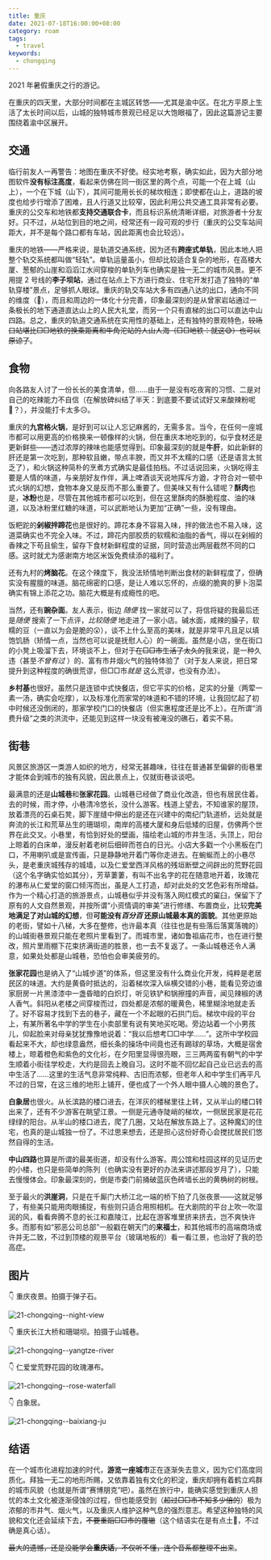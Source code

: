 ```yaml
---
title: 重庆
date: 2021-07-18T16:00:00+08:00
category: roam
tags:
  - travel
keywords:
  - chongqing
---
```


2021 年暑假重庆之行的游记。

<!-- more -->

在重庆的四天里，大部分时间都在主城区转悠——尤其是渝中区。在北方平原上生活了太长时间以后，山城的独特城市景观已经足以大饱眼福了，因此这篇游记主要围绕着渝中区展开。

## 交通

临行前友人一再警告：地图在重庆不好使。经实地考察，确实如此，因为大部分地图软件**没有标注高度**，看起来仿佛在同一街区里的两个点，可能一个在上城（山上），一个在下城（山下），其间可能用长长的梯坎相连；即使都在山上，道路的坡度也给步行增添了困难，且人行道又比较窄，因此利用公共交通工具非常有必要。重庆的公交车和地铁都**支持交通联合卡**，而且标识系统清晰详细，对旅游者十分友好。只不过，从站位到目的地之间，经常还有一段可观的步行（重庆的公交车站间距大，并不是每个路口都有车站，因此距离也会比较远）。

重庆的地铁——严格来说，是轨道交通系统，因为还有**跨座式单轨**，因此本地人把整个轨交系统都叫做“轻轨”。单轨运量虽小，但却比较适合复杂的地形，在高楼大厦、葱郁的山崖和滔滔江水间穿梭的单轨列车也确实是独一无二的城市风景。更不用提 2 号线的**李子坝站**，通过在站点上下方进行商业、住宅开发打造了独特的“单轨穿楼”景点，足够抓人眼球。重庆的轨交车站大多有四通八达的出口，通向不同的维度（🤣），而且和周边的一体化十分完善，印象最深刻的是从曾家岩站通过一条极长的地下通道直达山上的人民大礼堂，而另一个只有直梯的出口可以直达中山四路。总之，重庆的轨道交通系统在实用性的基础上，还有独特的景观特色，~~较场口站堪比□□地铁的换乘距离和牛角沱站的人山人海（□□地铁：就这😅）也可以原谅了~~。

## 食物

向各路友人讨了一份长长的美食清单，但……由于一是没有吃夜宵的习惯、二是对自己的吃辣能力不自信（在解放碑纠结了半天：到底要不要试试好又来酸辣粉呢🤔？），并没能打卡太多😥。

重庆的**九宫格火锅**，是好到可以让人忘记麻酱的，无需多言。当今，在任何一座城市都可以用更高的价格换来一顿像样的火锅，但在重庆本地吃到的，似乎食材还是更新鲜些——透过浓厚的辣味也能感觉得到。印象最深刻的就是**牛肝**，如此新鲜的肝还是第一次吃到，那种软且嫩，带点丰腴，而又并不太糯的口感（还是语言太贫乏了），和火锅这种简朴的烹煮方式确实是最佳拍档。不过话说回来，火锅吃得主要是人情的味道，与亲朋好友作伴，满上啤酒谈天说地挥斥方遒，才符合对一顿中式火锅的幻想，食物本身又是反而不那么重要了。但美味又有什么错呢？**酥肉**也是，**冰粉**也是，尽管在其他城市都可以吃到，但在这里酥肉的酥脆程度、油的味道，以及冰粉里红糖的味道，可以武断地认为更加“正确”一些，没有理由。

饭粑跎的**剁椒拌蹄花**也是很好的。蹄花本身不容易入味，拌的做法也不易入味，这道菜确实也不完全入味。不过，蹄花内部胶质的软糯和油脂的香气，得以在剁椒的香辣之下苟且偷生，留存下食材新鲜程度的证据，同时营造出两层截然不同的口感。这时就尤为感谢南方地区米饭免费续添的福利了。

还有九村的**烤脑花**。在这个辣度下，我没法矫情地判断出食材的新鲜程度了，但确实没有腥膻的味道。脑花绵密的口感，是让人难以忘怀的，点缀的脆爽的萝卜泡菜确实有锦上添花之功。脑花大概是有成瘾性的吧。

当然，还有**豌杂面**。友人表示，街边 *随便* 找一家就可以了，将信将疑的我最后还是*随便* 搜索了一下点评，*比较随便* 地走进了一家小店。碱水面，咸辣的臊子，软糯的豆（一直以为会是脆的😲），谈不上什么至高的美味，就是非常平凡且足以填饱饥肠（矫情一点，当然也可以说是抚慰人心）的一碗面。虽然是小店，坐在街口的小凳上吸溜下去，环境谈不上，但对于~~在□□市生活了太久的~~我来说，是一种久违（甚至*不曾有过* ）的、富有市井烟火气的独特体验了（对于友人来说，把日常提升到这种程度的确很荒谬，但□□市*就是* 这么荒谬，也没有办法）。

**乡村基**也很好。虽然只是连锁中式快餐店，但它平实的价格，足实的分量（两荤一素一汤，确实会吃撑），以及标准化而家常的味道和不错的环境，让我回忆起了初中时候还没倒闭的，那家学校门口的快餐店（但实惠程度还是比不上）。在所谓“消费升级”之类的洪流中，还能见到这样一块没有被淹没的礁石，着实不易。

## 街巷

风景区旅游区一类游人如织的地方，经常无甚趣味，往往在普通甚至偏僻的街巷里才能体会到城市的独有风貌，因此景点上，仅就街巷谈谈吧。

最满意的还是**山城巷**和**张家花园**。山城巷已经做了商业化改造，但也有居民住着。去的时候，雨才停，小巷清冷悠长，没什么游客。栈道上望去，不知谁家的屋顶，放着漂亮的石桌石凳，脚下崖缝中伸出的是还在兴建中的南纪门轨道桥，远处就是奔流的长江和荒草丛生的珊瑚坝，南岸的高楼大厦和身后低矮的旧屋，仿佛两个世界在此交叉。小巷里，有恰到好处的壁画，描绘老山城的市井生活，头顶上，阳台上晾着的白床单，漫反射着老树后细碎而苍白的日光。小店大多戳一个小黑板在门口，不用喇叭或是宣传画，只是静静地开着门等你走进去。在蜿蜒而上的小巷尽头，是老重庆城残存的城墙，以及仁爱堂西洋风格的残垣断壁之间辟出的荒野花园（这个名字确实恰如其分），芳草萋萋，有叫不出名字的花在随意地开着，玫瑰花的瀑布从仁爱堂的窗口倾泻而出，虽是人工打造，却对此处的文艺色彩有所增益。作为一个精心打造的旅游景点，山城巷似乎并没有落入网红模式的窠臼，保留下了原有的人文自然景观，并按所谓“小资情调的审美”进行修缮、布置商业，比较**完美地满足了对山城的幻想**，但**可能没有*百分百* 还原山城最本真的面貌**。其他更原始的老街，譬如十八梯，大多在整修，也许最本真（往往也是有些落后落寞落魄的）的山城街巷景观只能在老照片里看到了。而城市里，诸如鲁祖庙花市，也在进行整改，照片里雨棚下花束挤满街道的胜景，也一去不复返了。一条山城巷还令人满意，如果处处都是山城巷，恐怕也会审美疲劳的。

**张家花园**也是纳入了“山城步道”的体系，但这里没有什么商业化开发，纯粹是老居民区的味道。大约是黄昏时抵达的，沿着梯坎深入纵横交错的小巷，能看见旁边谁家厨房一片黑漆漆中一盏昏暗的白炽灯，听见铁铲和锅擦撞的声音，闻见辣椒的诱人香气。斜阳从老楼之间穿梭而过，四处都是浓郁的暖黄色，稀里糊涂地就走丢了。好不容易才找到下去的巷子，藏在一个不起眼的石拱门后。梯坎中段的平台上，有某所著名中学的学生在小卖部里有说有笑地买吃喝。旁边站着一个小男孩儿，仰起脸来对母亲犹犹豫豫地说着：“我以后想考□□中学……”。这所中学校园看起来不大，却也绿意盎然，细长条的操场中间竟也还有踢球的草场，大概是宿舍楼上，晾着橙色和紫色的文化衫，在夕阳里显得很亮眼，三三两两蛮有朝气的中学生顺着小街往学校走，大约是回去上晚自习。这时不能不回忆起自己业已远去的高中生活了……这里的生活气息非常纯粹、古旧而浓郁，但老年人和中学生们再平凡不过的日常，在这三维的地形上铺开，便也成了一个外人眼中摄人心魄的景色了。

**白象居**也很火。从长滨路的楼口进去，在洋灰的楼梯里往上转，又从半山的楼口转出来了，还有不少游客在眺望江景。一侧是元通寺陡峭的梯坎，一侧居民家是花花绿绿的阳台。从半山的楼口进去，爬了几圈，又站在解放东路上了。这种魔幻的住宅，也真的是山城独一份了。不过思来想去，还是担心这份好奇心会搅扰居民们悠然自得的生活。

**中山四路**也算是所谓的最美街道，却没有什么游客。周公馆和桂园这样的见证历史的小楼，也只是些简单的陈列（也确实没有更好的办法来讲述那段岁月了），只能去慢慢体会。印象最深刻的，倒是市委门前捅破蓝灰色砖墙长出的黄桷树的树根。

至于最火的**洪崖洞**，只是在千厮门大桥江北一端的桥下拍了几张夜景——这就足够了，有些美只能用肉眼捕捉，有些则只适合用照相机。在大剧院的平台上吹一吹湿润的风，看看奔腾不息的长江和嘉陵江，比起在游客堆里挤来挤去，岂不爽快许多。而那有如“邪恶公司总部”一般戳在朝天门的**来福士**，和其他城市的高端商场或许并无二致，不过到顶楼的观景平台（玻璃地板的）看一看江景，也治好了我的恐高症。

## 图片

👇 重庆夜景。拍摄于弹子石。

![21-chongqing--night-view](https://user-images.githubusercontent.com/21151119/126160323-fe5c0f71-ef01-4860-b6ed-f4393896270a.jpg)


👇 重庆长江大桥和珊瑚坝。拍摄于山城巷。

![21-chongqing--yangtze-river](https://user-images.githubusercontent.com/21151119/126160302-7c6072fb-7322-4c05-96c4-b0972e95e01c.jpg)


👇 仁爱堂荒野花园的玫瑰瀑布。

![21-chongqing--rose-waterfall](https://user-images.githubusercontent.com/21151119/126160333-8bd27ea7-3395-4dd0-a486-9e2951f3c18b.jpg)


👇 白象居。

![21-chongqing--baixiang-ju](https://user-images.githubusercontent.com/21151119/126160313-5f4dd40a-4f3c-4a38-b0cf-55ef3076f10a.jpg)

## 结语

在一个城市化进程加速的时代，**游览一座城市**正在逐渐失去意义，因为它们高度同质化。拜独一无二的地形所赐，又依靠着独有文化的积淀，重庆却拥有着鹤立鸡群的城市风貌（也就是所谓“赛博朋克”吧）。虽然在旅行中，能确实感觉到重庆人担忧的本土文化被逐渐侵蚀的过程，但也能感受到（~~超过□□市不知多少倍的~~）极为浓郁的市井气、烟火气，以及重庆人维护这种气息的强烈意志。希望这种独特的风貌和文化还会延续下去，~~不要重蹈□□市的覆辙~~（这个结语实在是有点土🤪，不过确是真心话）。

~~最大的遗憾，还是没能学会**重庆话**，不仅听不懂，连个音系都整理不出来~~。